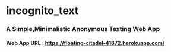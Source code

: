 # incognito_text
### A Simple,Minimalistic Anonymous Texting Web App
#### Web App URL : https://floating-citadel-41872.herokuapp.com/
